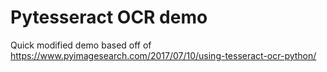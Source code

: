 # Pytesseract OCR demo
 Quick modified demo based off of https://www.pyimagesearch.com/2017/07/10/using-tesseract-ocr-python/
